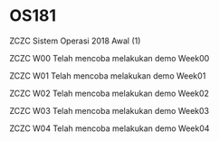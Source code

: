 # OS181
ZCZC Sistem Operasi 2018 Awal (1)

ZCZC W00 Telah mencoba melakukan demo Week00

ZCZC W01 Telah mencoba melakukan demo Week01

ZCZC W02 Telah mencoba melakukan demo Week02

ZCZC W03 Telah mencoba melakukan demo Week03

ZCZC W04 Telah mencoba melakukan demo Week04

